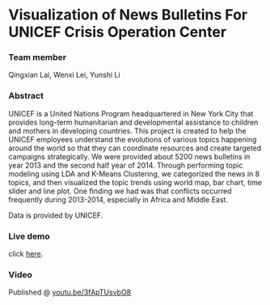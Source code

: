 Visualization of News Bulletins For UNICEF Crisis Operation Center
=========================
### Team member
Qingxian Lai, Wenxi Lei, Yunshi Li

### Abstract
UNICEF is a United Nations Program headquartered in New York City that provides long-term humanitarian and developmental assistance to children and mothers in developing countries. This project is created to help the UNICEF employees understand the evolutions of various topics happening around the world so that they can coordinate resources and create targeted campaigns strategically. We were provided about 5200 news bulletins in year 2013 and the second half year of 2014. Through performing topic modeling using LDA and K-Means Clustering, we categorized the news in 8 topics, and then visualized the topic trends using world map, bar chart, time slider and line plot. One finding we had was that conflicts occurred frequently during 2013-2014, especially in Africa and Middle East.

Data is provided by UNICEF.

### Live demo
click [here](http://nyu-cs6313-projects.github.io/sp2015-group16/base.html).

### Video
Published @ [youtu.be/3fApTUsvbO8](http://youtu.be/3fApTUsvbO8)

